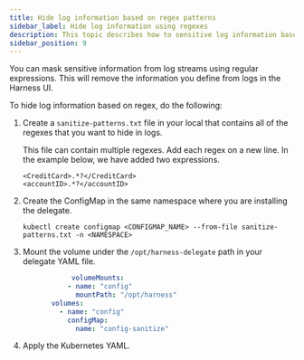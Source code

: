 ```yaml
---
title: Hide log information based on regex patterns
sidebar_label: Hide log information using regexes
description: This topic describes how to sensitive log information based on regex patterns.
sidebar_position: 9
---
```


You can mask sensitive information from log streams using regular expressions. This will remove the information you define from logs in the Harness UI.

To hide log information based on regex, do the following:

1. Create a `sanitize-patterns.txt` file in your local that contains all of the regexes that you want to hide in logs.

   This file can contain multiple regexes. Add each regex on a new line. In the example below, we have added two expressions.

   ```
   <CreditCard>.*?</CreditCard>
   <accountID>.*?</accountID>
   ```

2. Create the ConfigMap in the same namespace where you are installing the delegate. 

   ```
   kubectl create configmap <CONFIGMAP_NAME> --from-file sanitize-patterns.txt -n <NAMESPACE>         
   ```

3. Mount the volume under the `/opt/harness-delegate` path in your delegate YAML file.

   ```yaml
               volumeMounts:
              - name: "config"
                mountPath: "/opt/harness"
          volumes:
            - name: "config"
              configMap:
                name: "config-sanitize"
   ```

4. Apply the Kubernetes YAML.